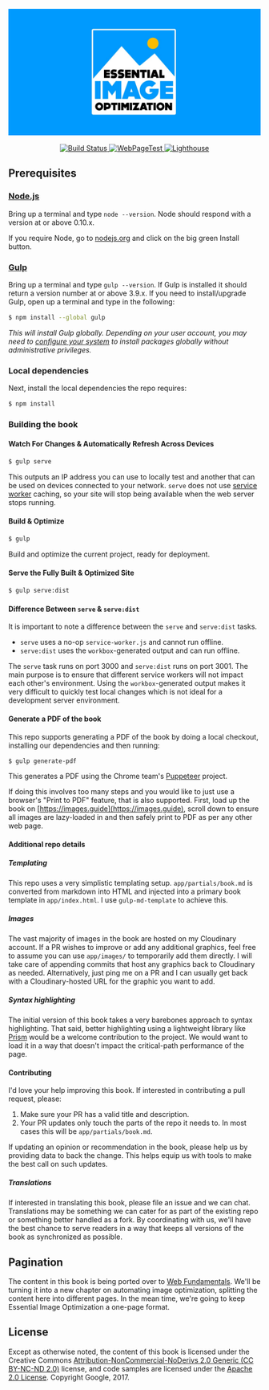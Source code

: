 <p align="center">
  <a href="https://images.guide/">
    <img src='/app/images/logo-banner.jpg' alt="Essential Image Optimization"/>
  </a>
</p>

<p align="center">
  <a href="https://travis-ci.com/googlechrome/essential-image-optimisation">
    <img alt="Build Status" src="https://travis-ci.com/GoogleChrome/essential-image-optimization.svg?token=x9N5mUsYfWv1zz1h5KfF&branch=master">
  </a>
  <a href="https://www.webpagetest.org/result/170901_EM_348e5bd8fa649e122b4684e0e6febc35/">
    <img alt="WebPageTest" src="https://img.shields.io/badge/webpagetest-report-brightgreen.svg">
  </a>
  <a href="https://www.webpagetest.org/lighthouse.php?test=170901_EM_348e5bd8fa649e122b4684e0e6febc35&run=3">
    <img alt="Lighthouse" src="https://img.shields.io/badge/lighthouse-90+-blue.svg">
  </a>
</p>

## Prerequisites

### [Node.js](https://nodejs.org)

Bring up a terminal and type `node --version`.
Node should respond with a version at or above 0.10.x.

If you require Node, go to [nodejs.org](https://nodejs.org) and click on the big green Install button.

### [Gulp](http://gulpjs.com)

Bring up a terminal and type `gulp --version`.
If Gulp is installed it should return a version number at or above 3.9.x.
If you need to install/upgrade Gulp, open up a terminal and type in the following:

```sh
$ npm install --global gulp
```

*This will install Gulp globally. Depending on your user account, you may need to [configure your system](https://github.com/sindresorhus/guides/blob/master/npm-global-without-sudo.md) to install packages globally without administrative privileges.*


### Local dependencies

Next, install the local dependencies the repo requires:

```sh
$ npm install
```

### Building the book

#### Watch For Changes & Automatically Refresh Across Devices

```sh
$ gulp serve
```

This outputs an IP address you can use to locally test and another that can be used on devices
connected to your network.
`serve` does not use [service worker](http://www.html5rocks.com/en/tutorials/service-worker/introduction/)
caching, so your site will stop being available when the web server stops running.

#### Build & Optimize

```sh
$ gulp
```

Build and optimize the current project, ready for deployment.

#### Serve the Fully Built & Optimized Site

```sh
$ gulp serve:dist
```

#### Difference Between `serve` & `serve:dist`

It is important to note a difference between the `serve` and `serve:dist` tasks.

* `serve` uses a no-op `service-worker.js` and cannot run offline.
* `serve:dist` uses the `workbox`-generated output and can run offline.

The `serve` task runs on port 3000 and `serve:dist` runs on port 3001.
The main purpose is to ensure that different service workers will not impact each other's environment. 
Using the `workbox`-generated output makes it very difficult to quickly test local changes which is not ideal for a development server environment.

#### Generate a PDF of the book

This repo supports generating a PDF of the book by doing a local checkout, installing our dependencies and then running:

```sh
$ gulp generate-pdf
```

This generates a PDF using the Chrome team's [Puppeteer](https://github.com/GoogleChrome/puppeteer) project.

If doing this involves too many steps and you would like to just use a browser's "Print to PDF" feature, that is also
supported. First, load up the book on [https://images.guide](https://images.guide), scroll down
to ensure all images are lazy-loaded in and then safely print to PDF as per any other web page.

#### Additional repo details

##### Templating

This repo uses a very simplistic templating setup. `app/partials/book.md` is converted from markdown into HTML and 
injected into a primary book template in `app/index.html`. I use `gulp-md-template` to achieve this.

##### Images

The vast majority of images in the book are hosted on my Cloudinary account. If a PR wishes to improve or add any 
additional graphics, feel free to assume you can use `app/images/` to temporarily add them directly. I will take care 
of appending commits that host any graphics back to Cloudinary as needed. Alternatively, just ping me on a PR and I can
usually get back with a Cloudinary-hosted URL for the graphic you want to add.

##### Syntax highlighting

The initial version of this book takes a very barebones approach to syntax highlighting. That said, better highlighting using
a lightweight library like [Prism](http://prismjs.com/) would be a welcome contribution to the project. We would want to
load it in a way that doesn't impact the critical-path performance of the page.

#### Contributing

I'd love your help improving this book. If interested in contributing a pull request, please:

1. Make sure your PR has a valid title and description. 
2. Your PR updates only touch the parts of the repo it needs to. In most cases this will be `app/partials/book.md`.

If updating an opinion or recommendation in the book, please help us by providing data to back the change. This helps equip us with tools to make the best call on such updates.

##### Translations

If interested in translating this book, please file an issue and we can chat. Translations may be something we can cater for
as part of the existing repo or something better handled as a fork. By coordinating with us, we'll have the best chance to
serve readers in a way that keeps all versions of the book as synchronized as possible.

## Pagination

The content in this book is being ported over to [Web Fundamentals](https://developers.google.com/web/fundamentals/). We'll be turning it into a new 
chapter on automating image optimization, splitting the content here into different pages. 
In the mean time, we're going to keep Essential Image Optimization a one-page format.

## License

Except as otherwise noted, the content of this book is licensed under the  Creative Commons [Attribution-NonCommercial-NoDerivs 2.0 Generic (CC BY-NC-ND 2.0)](https://creativecommons.org/licenses/by-nc-nd/2.0/) license, and code samples are licensed under the [Apache 2.0 License](http://www.apache.org/licenses/LICENSE-2.0). Copyright Google, 2017.
